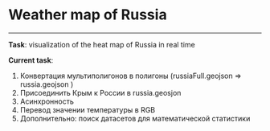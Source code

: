 # Weather map of Russia

---
**Task**: visualization of the heat map of Russia in real time

**Current task**:
1. Конвертация мультиполигонов в полигоны (russiaFull.geojson $\Rightarrow$ russia.geojson )
2. Присоединить Крым к России в russia.geosjon
3. Асинхронность 
4. Перевод значении температуры в RGB
5. Дополнительно: поиск датасетов для математической статистики
